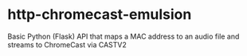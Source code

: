 # http-chromecast-emulsion
Basic Python (Flask) API that maps a MAC address to an audio file and streams to ChromeCast via CASTV2
